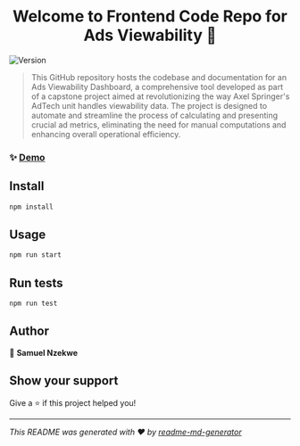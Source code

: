 <h1 align="center">Welcome to Frontend Code Repo for Ads Viewability 👋</h1>
<p>
  <img alt="Version" src="https://img.shields.io/badge/version-0.1.0-blue.svg?cacheSeconds=2592000" />
</p>

> This GitHub repository hosts the codebase and documentation for an Ads Viewability Dashboard, a comprehensive tool developed as part of a capstone project aimed at revolutionizing the way Axel Springer's AdTech unit handles viewability data. The project is designed to automate and streamline the process of calculating and presenting crucial ad metrics, eliminating the need for manual computations and enhancing overall operational efficiency.

### ✨ [Demo](https://tochange.com)

## Install

```sh
npm install
```

## Usage

```sh
npm run start
```

## Run tests

```sh
npm run test
```

## Author

👤 **Samuel Nzekwe**


## Show your support

Give a ⭐️ if this project helped you!

***
_This README was generated with ❤️ by [readme-md-generator](https://github.com/kefranabg/readme-md-generator)_